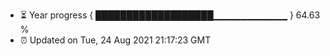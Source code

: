 - ⏳ Year progress { ███████████████████▁▁▁▁▁▁▁▁▁▁▁ } 64.63 %
- ⏰ Updated on Tue, 24 Aug 2021 21:17:23 GMT

